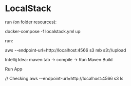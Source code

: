 # LocalStack

run (on folder resources): 

docker-compose -f localstack.yml up

run: 

aws --endpoint-url=http://localhost:4566 s3 mb s3://upload


Intellij Idea: maven tab -> compile -> Run Maven Build

Run App 

// Checking
aws --endpoint-url=http://localhost:4566 s3 ls